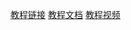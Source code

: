 [教程链接](https://github.com/ZJU-FAST-Lab/Fast-Drone-250?tab=readme-ov-file#%E7%AC%AC%E4%B8%83%E7%AB%A0%E6%9C%BA%E8%BD%BD%E7%94%B5%E8%84%91%E7%9A%84%E7%8E%AF%E5%A2%83%E9%85%8D%E7%BD%AE)
[教程文档](https://github.com/ZJU-FAST-Lab/Fast-Drone-250?tab=readme-ov-file#%E7%AC%AC%E4%B8%83%E7%AB%A0%E6%9C%BA%E8%BD%BD%E7%94%B5%E8%84%91%E7%9A%84%E7%8E%AF%E5%A2%83%E9%85%8D%E7%BD%AE)
[教程视频](https://www.bilibili.com/video/BV1WZ4y167me?spm_id_from=333.788.videopod.episodes&vd_source=afef98c2680fc65021a129a1a5d2f7a0&p=8)
